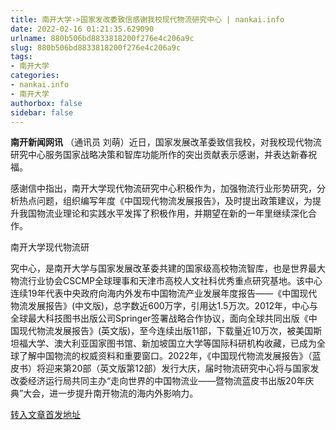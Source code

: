 ```yaml
---
title: 南开大学->国家发改委致信感谢我校现代物流研究中心 | nankai.info
date: 2022-02-16 01:21:35.629090
urlname: 880b506bd8833818200f276e4c206a9c
slug: 880b506bd8833818200f276e4c206a9c
tags: 
- 南开大学
categories:
- nankai.info
- 南开大学
authorbox: false
sidebar: false
---
```

**南开新闻网讯** （通讯员 刘萌）近日，国家发展改革委致信我校，对我校现代物流研究中心服务国家战略决策和智库功能所作的突出贡献表示感谢，并表达新春祝福。

感谢信中指出，南开大学现代物流研究中心积极作为，加强物流行业形势研究，分析热点问题，组织编写年度《中国现代物流发展报告》，及时提出政策建议，为提升我国物流业理论和实践水平发挥了积极作用，并期望在新的一年里继续深化合作。

南开大学现代物流研
<!--more-->
究中心，是南开大学与国家发展改革委共建的国家级高校物流智库，也是世界最大物流行业协会CSCMP全球理事和天津市高校人文社科优秀重点研究基地。该中心连续19年代表中央政府向海内外发布中国物流产业发展年度报告——《中国现代物流发展报告》(中文版)，总字数近600万字，引用达1.5万次。2012年，中心与全球最大科技图书出版公司Springer签署战略合作协议，面向全球共同出版《中国现代物流发展报告》(英文版)，至今连续出版11部，下载量近10万次，被美国斯坦福大学、澳大利亚国家图书馆、新加坡国立大学等国际科研机构收藏，已成为全球了解中国物流的权威资料和重要窗口。2022年，《中国现代物流发展报告》（蓝皮书）将迎来第20部（英文版第12部）发行大庆，届时物流研究中心将与国家发改委经济运行局共同主办“走向世界的中国物流业——暨物流蓝皮书出版20年庆典”大会，进一步提升南开物流的海内外影响力。



[转入文章首发地址](http://news.nankai.edu.cn/ywsd/system/2022/02/10/030050244.shtml)